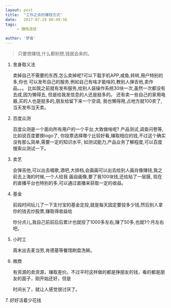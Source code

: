 ```yaml
---
layout: post
title:  "工作之余的赚钱方式"
date:   2017-07-19 00:49:36
tags:
     - 赚钱途径

author: '梦者'
---
```


>  只要想赚钱,什么都别想,钱就会来的。


1.   舍身取义法

      卖掉自己不需要的东西,怎么卖掉呢?可以下载手机APP,咸鱼,转转,用户特别的多,你也
      可以发布自己的服务,例如自己有啥才能啥的,教别人弹吉他,卖作品。。。
      比如我之前就有发布服务,给别人装操作系统30块一次,虽然一次都没有去成,因为懒得去,
      但是给我发信息的人还是挺多的。
      还有卖一些自己的家用电器,买的人也是挺多的,朋友给留下来一个空调,
      我也懒得用,占地方就100卖了,当天发布当天卖。

2.   百度众测

       百度众测是一个面向所有用户的一个平台,大致做啥呢? 产品测试,调查问卷等,比如说百度要换logo了,
         你投票选择哪个比较好看,赚取相应的钱,不过这个确实没有那么简单,需要一定的知识水平,
         如测试能力,产品业务了解程度,可以百度搜索众测试一下。

3. 卖艺

   会弹吉他,可以出去唱歌,酒吧,大排档,会画画可以出去给别人画肖像赚钱,我之前去上海的时候,一个人给我
   画自画像,要了我100块钱,还给贴了一层膜, 现在的直播平台也特别的多,可以通过直播来获取一定的收益。

4. 基金

      前段时间玩儿了一下支付宝的基金定投,就是每天固定要投多少钱,然后别人拿你的钱去炒股票,赚取得收益给

      你分点儿,我自己前前后后累计也就投了1000多左右,赚了50多,也就1个月左右吧。

5. 小时工

      周末出去麦当劳,肯德基等餐馆刷盘洗碗。

6. 微商

      有资源的卖资源，赚取差价。不过平时这样做的都是挣朋友的钱，看的都是朋友的面子，刚开始还好，但是

      时间长了，就让人感觉很讨厌了。

​7. 好好活着少花钱





